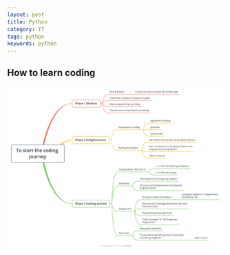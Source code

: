```yaml
---
layout: post
title: Python
category: IT
tags: python
keywords: python
---
```


## How to learn coding
![](/public/img/IT/Learning%20to%20code.png)